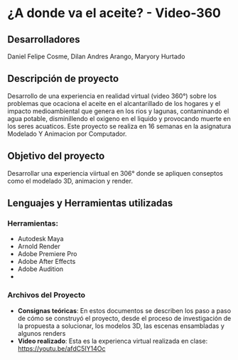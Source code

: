 # ¿A donde va el aceite? - Video-360

## Desarrolladores
Daniel Felipe Cosme, Dilan Andres Arango, Maryory Hurtado

## Descripción de proyecto
Desarrollo de una experiencia en realidad virtual (video 360°) sobre los problemas que ocaciona el aceite en el alcantarillado de los hogares y el impacto medioambiental que genera en los rios y lagunas, contaminando el agua potable, disminillendo el oxigeno en el liquido y provocando muerte en los seres acuaticos. Este proyecto se realiza en 16 semanas en la asignatura Modelado Y Animacion por Computador.

## Objetivo del proyecto
Desarrollar una experiencia viirtual en 306° donde se apliquen conseptos como el modelado 3D, animacion y render.

## Lenguajes y Herramientas utilizadas
### Herramientas:
- Autodesk Maya
- Arnold Render
- Adobe Premiere Pro
- Adobe After Effects
- Adobe Audition
- 
### Archivos del Proyecto
- **Consignas teóricas**: En estos documentos se describen los paso a paso de cómo se construyó el proyecto, desde el proceso de investigación de la propuesta a solucionar, los modelos 3D, las escenas ensambladas y algunos renders
- **Video realizado**: Esta es la experienca virtual realizada en clase: https://youtu.be/afdC5IY14Oc
